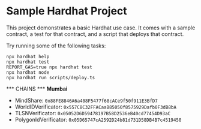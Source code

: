 # Sample Hardhat Project

This project demonstrates a basic Hardhat use case. It comes with a sample contract, a test for that contract, and a script that deploys that contract.

Try running some of the following tasks:

```shell
npx hardhat help
npx hardhat test
REPORT_GAS=true npx hardhat test
npx hardhat node
npx hardhat run scripts/deploy.ts
```

*** CHAINS *** 
**Mumbai**
- MindShare: `0x88FE8846A6a408F5477f68cACe9f50f911E3BfD7`
- WorldIDVerificator: `0x557C8C32FFACaaB85050f8575929Dafb0F3dB8bA`
- TLSNVerificator: `0x05052D6D59478197B58D2536eB40cd77454D93aC`
- PolygonIdVerificator: `0x05D65747cA2592D24b81d731D58DB4B7c4519450`

